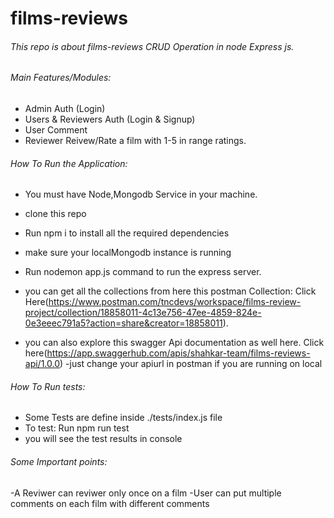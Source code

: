 # films-reviews


###### This repo is about films-reviews CRUD Operation in node Express js.

###### Main Features/Modules:

- Admin Auth (Login)
- Users & Reviewers Auth (Login & Signup)
- User Comment
- Reviewer Reivew/Rate a film with 1-5 in range ratings.


###### How To Run the Application:

- You must have Node,Mongodb Service in your machine.
- clone this repo
- Run npm i to install all the required dependencies
- make sure your localMongodb instance is running
- Run nodemon app.js command to run the express server.
- you can get all the collections from here this postman Collection: Click Here(https://www.postman.com/tncdevs/workspace/films-review-project/collection/18858011-4c13e756-47ee-4859-824e-0e3eeec791a5?action=share&creator=18858011).

- you can also explore this swagger Api documentation as well here. Click here(https://app.swaggerhub.com/apis/shahkar-team/films-reviews-api/1.0.0)
-just change your apiurl in postman if you are running on local


###### How To Run tests:

- Some Tests are define inside ./tests/index.js file
- To test: Run npm run test
- you will see the test results in console


###### Some Important points:

-A Reviwer can reviwer only once on a film
-User can put multiple comments on each film with different comments








